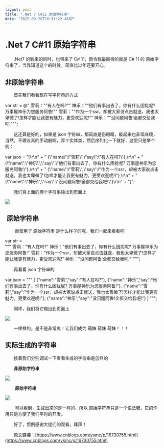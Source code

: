 ```yaml
---
layout: post
title: ".Net 7 C#11 原始字符串"
date: "2022-09-26T16:31:22.468Z"
---
```

.Net 7 C#11 原始字符串
=================

　　.Net7 的到来的同时，也带来了 C# 11，而令我最期待的就是 C# 11 的 原始字符串了，当我知道这个的时候，简直比过年还要开心。

非原始字符串
------

　　首先我们看看现在写字符串的方式

var str = @"
雪莉：""有人在吗?""
神乐：""他们有事出去了，你有什么困扰呢? 万事屋神乐为您服务阿鲁!""
雪莉：""作为一个ssr，却被大家说点击就送，我也太卑微了!怎样才能让我更有魅力，更受欢迎呢!""
神乐：""没问题阿鲁!全都交给我吧!""";

　　这还算是好的，如果是 json 字符串，那简直是伤眼睛，敲起来也非常麻烦，当然，不建议真的手动敲啊，弄个实体类，然后序列化一下就好，这里只是举个例：

var json = "\[\\r\\n" +
    "    {\\"name\\":\\"雪莉\\",\\"say\\":\\"有人在吗?\\"},\\r\\n" +
    "    {\\"name\\":\\"神乐\\",\\"say\\":\\"他们有事出去了，你有什么困扰呢? 万事屋神乐为您服务阿鲁!\\"},\\r\\n" +
    "    {\\"name\\":\\"雪莉\\",\\"say\\":\\"作为一个ssr，却被大家说点击就送，我也太卑微了!怎样才能让我更有魅力，更受欢迎呢!\\"},\\r\\n" +
    "    {\\"name\\":\\"神乐\\",\\"say\\":\\"没问题阿鲁!全都交给我吧!\\"}\\r\\n" +
    "\]";

　　我们将上面的两个字符串输出到页面上

![](https://img2022.cnblogs.com/blog/1897432/202209/1897432-20220926145638096-770387055.png)

 原始字符串
------

 　　而使用了 原始字符串 是什么样子的呢，我们一起来看看吧

var str =   
"""
雪莉："有人在吗?"
神乐："他们有事出去了，你有什么困扰呢? 万事屋神乐为您服务阿鲁!"
雪莉："作为一个ssr，却被大家说点击就送，我也太卑微了!怎样才能让我更有魅力，更受欢迎呢!"
神乐："没问题阿鲁!全都交给我吧!"
""";

　　再看看 json 字符串的

var json = 
"""
\[
    {"name":"雪莉","say":"有人在吗?"},
    {"name":"神乐","say":"他们有事出去了，你有什么困扰呢? 万事屋神乐为您服务阿鲁!"},
    {"name":"雪莉","say":"作为一个ssr，却被大家说点击就送，我也太卑微了!怎样才能让我更有魅力，更受欢迎呢!"},
    {"name":"神乐","say":"没问题阿鲁!全都交给我吧!"}
\]
""";

　　同样，我们将它输出到页面上

![](https://img2022.cnblogs.com/blog/1897432/202209/1897432-20220926145741129-967040986.png)

　　一样样的，是不是非常爽！让我们成为 萌妹 萌妹 萌妹！！！

实际生成的字符串
--------

　　接着我们分别调试一下看看生成的字符串是怎样的

　　**非原始字符串**

![](https://img2022.cnblogs.com/blog/1897432/202209/1897432-20220926151135991-1825130135.png)

 　　**原始字符串**

![](https://img2022.cnblogs.com/blog/1897432/202209/1897432-20220926151308134-1740147229.png)

 　　可以看到，生成出来的是一样的，所以 原始字符串只是一个语法糖，它的作用只是方便了我们平时的开发。

　　好了，惯例感谢大佬们的观看，拜拜！

　　原文链接：[https://www.cnblogs.com/ysmc/p/16730755.html](https://www.cnblogs.com/ysmc/p/16730755.html)